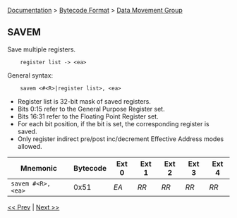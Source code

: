 [Documentation](../../README.md) > [Bytecode Format](../README.md) > [Data Movement Group](../InstructionsDataMovel.md)

## SAVEM

Save multiple registers.

        register list -> <ea>


General syntax:

        savem <#<R>|register list>, <ea>

* Register list is 32-bit mask of saved registers.
* Bits 0:15 refer to the General Purpose Register set.
* Bits 16:31 refer to the Floating Point Register set.
* For each bit position, if the bit is set, the corresponding register is saved.
* Only register indirect pre/post inc/decrement Effective Address modes allowed.

| Mnemonic | Bytecode | Ext 0 | Ext 1 | Ext 2 | Ext 3 | Ext 4 |
| - | - | - | - | - | - | - |
| `savem #<R>, <ea>` | 0x51 | *EA* | *RR* | *RR* | *RR* | *RR* |

[<< Prev](./d_01.md) | [Next >>](./d_03.md)
